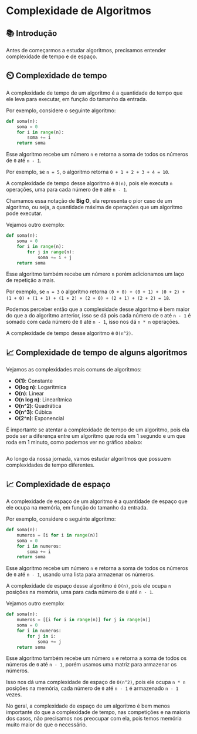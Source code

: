 # Complexidade de Algoritmos

## 📚 Introdução

Antes de começarmos a estudar algoritmos, precisamos entender complexidade de tempo e de espaço.

## ⏲️ Complexidade de tempo

A complexidade de tempo de um algoritmo é a quantidade de tempo que ele leva para executar, em função do tamanho da entrada.

Por exemplo, considere o seguinte algoritmo:

```py
def soma(n):
    soma = 0
    for i in range(n):
        soma += i
    return soma
```

Esse algoritmo recebe um número `n` e retorna a soma de todos os números de `0` até `n - 1`.

Por exemplo, se `n = 5`, o algoritmo retorna `0 + 1 + 2 + 3 + 4 = 10`.

A complexidade de tempo desse algoritmo é `O(n)`, pois ele executa `n` operações, uma para cada número de `0` até `n - 1`.

Chamamos essa notação de **Big O**, ela representa o pior caso de um algoritmo, ou seja, a quantidade máxima de operações que um algoritmo pode executar.

Vejamos outro exemplo:

```py
def soma(n):
    soma = 0
    for i in range(n):
        for j in range(n):
            soma += i + j
    return soma
```

Esse algoritmo também recebe um número `n` porém adicionamos um laço de repetição a mais.

Por exemplo, se `n = 3` o algoritmo retorna `(0 + 0) + (0 + 1) + (0 + 2) + (1 + 0) + (1 + 1) + (1 + 2) + (2 + 0) + (2 + 1) + (2 + 2) = 18`.

Podemos perceber então que a complexidade desse algoritmo é bem maior do que a do algoritmo anterior, isso se dá pois cada número de `0` até `n - 1` é somado com cada número de `0` até `n - 1`, isso nos dá `n * n` operações.

A complexidade de tempo desse algoritmo é `O(n^2)`.

## 📈 Complexidade de tempo de alguns algoritmos

Vejamos as complexidades mais comuns de algoritmos:

* **O(1)**: Constante
* **O(log n)**: Logarítmica
* **O(n)**: Linear
* **O(n log n)**: Linearítmica
* **O(n^2)**: Quadrática
* **O(n^3)**: Cúbica
* **O(2^n)**: Exponencial

É importante se atentar a complexidade de tempo de um algoritmo, pois ela pode ser a diferença entre um algoritmo que roda em 1 segundo e um que roda em 1 minuto, como podemos ver no gráfico abaixo:

<figure><img src="https://www.raebear.net/media/2017/12/jIGhf.png" alt=""><figcaption></figcaption></figure>

Ao longo da nossa jornada, vamos estudar algoritmos que possuem complexidades de tempo diferentes.

## 📈 Complexidade de espaço

A complexidade de espaço de um algoritmo é a quantidade de espaço que ele ocupa na memória, em função do tamanho da entrada.

Por exemplo, considere o seguinte algoritmo:

```py
def soma(n):
    numeros = [i for i in range(n)]
    soma = 0
    for i in numeros:
        soma += i
    return soma
```

Esse algoritmo recebe um número `n` e retorna a soma de todos os números de `0` até `n - 1`, usando uma lista para armazenar os números.

A complexidade de espaço desse algoritmo é `O(n)`, pois ele ocupa `n` posições na memória, uma para cada número de `0` até `n - 1`.

Vejamos outro exemplo:

```py
def soma(n):
    numeros = [[i for i in range(n)] for j in range(n)]
    soma = 0
    for i in numeros:
        for j in i:
            soma += j
    return soma
```

Esse algoritmo também recebe um número `n` e retorna a soma de todos os números de `0` até `n - 1`, porém usamos uma matriz para armazenar os números.

Isso nos dá uma complexidade de espaço de `O(n^2)`, pois ele ocupa `n * n` posições na memória, cada número de `0` até `n - 1` é armazenado `n - 1` vezes.

No geral, a complexidade de espaço de um algoritmo é bem menos importante do que a complexidade de tempo, nas competições e na maioria dos casos, não precisamos nos preocupar com ela, pois temos memória muito maior do que o necessário.
